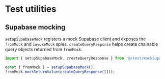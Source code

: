 # Test utilities

## Supabase mocking

`setupSupabaseMock` registers a mock Supabase client and exposes the `fromMock` and `invokeMock` spies. `createQueryResponse` helps create chainable query objects returned from `fromMock`.

```ts
import { setupSupabaseMock, createQueryResponse } from '@/test/mockSupabaseClient';

const { fromMock } = setupSupabaseMock();
fromMock.mockReturnValue(createQueryResponse([]));
```
